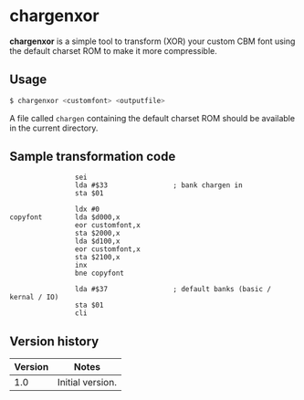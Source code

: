 chargenxor
==========

**chargenxor** is a simple tool to transform (XOR) your custom CBM font using
the default charset ROM to make it more compressible.



Usage
-----

````bash
$ chargenxor <customfont> <outputfile>
````

A file called `chargen` containing the default charset ROM should be available
in the current directory.



Sample transformation code
--------------------------

````6510
                sei
                lda #$33                ; bank chargen in
                sta $01

                ldx #0
copyfont        lda $d000,x
                eor customfont,x
                sta $2000,x
                lda $d100,x
                eor customfont,x
                sta $2100,x
                inx
                bne copyfont

                lda #$37                ; default banks (basic / kernal / IO)
                sta $01
                cli
````



Version history
---------------


Version | Notes
--------|-----------------------------------------------
    1.0 | Initial version.
